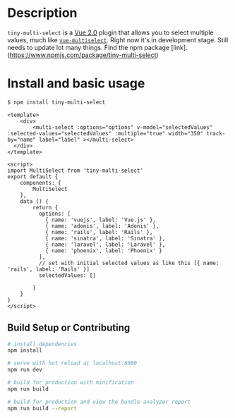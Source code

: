 # Description
`tiny-multi-select` is a [Vue 2.0](https://vuejs.org) plugin that allows you to select multiple values, much like [`vue-multiselect`](https://github.com/shentao/vue-multiselect). Right now it's in development stage. Still needs to update lot many things. Find the npm package [link].(https://www.npmjs.com/package/tiny-multi-select)

# Install and basic usage

```sh
$ npm install tiny-multi-select
```

```
<template>
	<div>
		<multi-select :options="options" v-model="selectedValues" :selected-values="selectedValues" :multiple="true" width="350" track-by="name" label="label" ></multi-select>
  </div>
</template>

<script>
import MultiSelect from 'tiny-multi-select'
export default {
	components: {
		MultiSelect
	},
	data () {
		return {
		  options: [
		    { name: 'vuejs', label: 'Vue.js' },
		    { name: 'adonis', label: 'Adonis' },
		    { name: 'rails', label: 'Rails' },
		    { name: 'sinatra', label: 'Sinatra' },
		    { name: 'laravel', label: 'Laravel' },
		    { name: 'phoenix', label: 'Phoenix' }
		  ],
		  // set with initial selected values as like this [{ name: 'rails', label: 'Rails' }]
		  selectedValues: []

		}
	}
}
</script>
```

## Build Setup or Contributing

``` bash
# install dependencies
npm install

# serve with hot reload at localhost:8080
npm run dev

# build for production with minification
npm run build

# build for production and view the bundle analyzer report
npm run build --report
```


